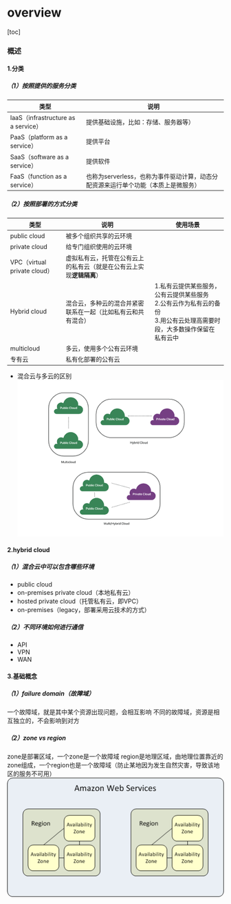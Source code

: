 # overview

[toc]

### 概述

#### 1.分类

##### （1）按照提供的服务分类
|类型|说明|
|-|-|
|IaaS（infrastructure as a service）|提供基础设施，比如：存储、服务器等）|
|PaaS（platform as a service）|提供平台|
|SaaS（software as a service）|提供软件|
|FaaS（function as a service）|也称为serverless，也称为事件驱动计算，动态分配资源来运行单个功能（本质上是微服务）|

##### （2）按照部署的方式分类
|类型|说明|使用场景|
|-|-|-|
|public cloud|被多个组织共享的云环境|
|private cloud|给专门组织使用的云环境|
|VPC（virtual private cloud）|虚拟私有云，托管在公有云上的私有云（就是在公有云上实现**逻辑隔离**）|
|Hybrid cloud|混合云，多种云的混合并紧密联系在一起（比如私有云和共有混合）|1.私有云提供某些服务，公有云提供某些服务</br>2.公有云作为私有云的备份</br>3.用公有云处理高需要时段，大多数操作保留在私有云中|
|multicloud|多云，使用多个公有云环境|
|专有云|私有化部署的公有云|

* 混合云与多云的区别
![](./imgs/overview_01.png)

#### 2.hybrid cloud

##### （1）混合云中可以包含哪些环境
* public cloud
* on-premises private cloud（本地私有云）
* hosted private cloud（托管私有云，即VPC）
* on-premises（legacy，部署采用云技术的方式）

##### （2）不同环境如何进行通信
* API
* VPN
* WAN

#### 3.基础概念

##### （1）failure domain（故障域）
一个故障域，就是其中某个资源出现问题，会相互影响
不同的故障域，资源是相互独立的，不会影响到对方

##### （2）zone vs region
zone是部署区域，一个zone是一个故障域
region是地理区域，由地理位置靠近的zone组成，一个region也是一个故障域（防止某地因为发生自然灾害，导致该地区的服务不可用）
![](./imgs/overview_02.png)
